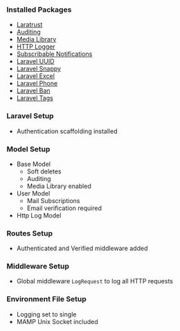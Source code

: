 ### Installed Packages
- [Laratrust](https://github.com/santigarcor/laratrust)
- [Auditing](https://github.com/owen-it/laravel-auditing)
- [Media Library](https://github.com/spatie/laravel-medialibrary)
- [HTTP Logger](https://github.com/spatie/laravel-http-logger)
- [Subscribable Notifications](https://github.com/ylsideas/subscribable-notifications)
- [Laravel UUID](https://github.com/webpatser/laravel-uuid)
- [Laravel Snappy](https://github.com/barryvdh/laravel-snappy)
- [Laravel Excel](https://github.com/Maatwebsite/Laravel-Excel)
- [Laravel Phone](https://github.com/Propaganistas/Laravel-Phone)
- [Laravel Ban](https://github.com/cybercog/laravel-ban)
- [Laravel Tags](https://github.com/spatie/laravel-tags)

### Laravel Setup
- Authentication scaffolding installed

### Model Setup
- Base Model
  - Soft deletes
  - Auditing
  - Media Library enabled
- User Model
  - Mail Subscriptions
  - Email verification required
- Http Log Model

### Routes Setup
- Authenticated and Verified middleware added

### Middleware Setup
- Global middleware `LogRequest` to log all HTTP requests

### Environment File Setup
- Logging set to single
- MAMP Unix Socket included
